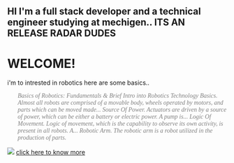 ## HI I'm a full stack developer and a technical engineer studying at mechigen.. ITS AN RELEASE RADAR DUDES 
<html>
<body>
 <h1> WELCOME!  </h1>
 <p> i'm to intrested in robotics here are some basics..</p>
 <ol><em style="font-family:cursive; color:grey; background-color:light green;">Basics of Robotics: Fundamentals & Brief Intro into Robotics Technology 
Basics. Almost all robots are comprised of a movable body, wheels operated by motors, and parts which can be moved made...
Source Of Power. Actuators are driven by a source of power, which can be either a battery or electric power. A pump is...
Logic Of Movement. Logic of movement, which is the capability to observe its own activity, is present in all robots. A...
	 Robotic Arm. The robotic arm is a robot utilized in the production of parts.</em></ol>
	
<img src="C:\Users\Rahul Bhujbal\Downloads/9d38c75cca71c0f2f0cab7779d7ba855.jpg">
<a href="https://www.brighthubengineering.com/robotics/32765-basics-of-robotics/#:~:text=%20Basics%20of%20Robotics%3A%20Fundamentals%20%26%20Brief%20Intro,in%20the%20production%20of%20parts.%20It...%20More%20">click here to know more </a>
 
</body>
</html>
	


 
  
  
  
